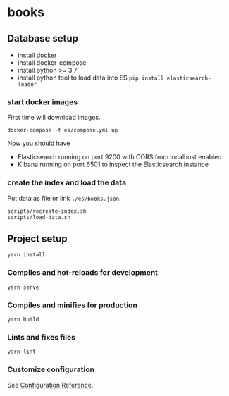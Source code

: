 # books

## Database setup

* install docker
* install docker-compose
* install python >= 3.7
* install python tool to load data into ES ```pip install elasticsearch-loader```

### start docker images
First time will download images.
```
docker-compose -f es/compose.yml up
```
Now you should have
- Elasticsearch running on port 9200 with CORS from localhost enabled
- Kibana running on port 6501 to inspect the Elasticsearch instance

### create the index and load the data
Put data as file or link `./es/books.json`.
```
scripts/recreate-index.sh
scripts/load-data.sh
```

## Project setup
```
yarn install
```

### Compiles and hot-reloads for development
```
yarn serve
```

### Compiles and minifies for production
```
yarn build
```

### Lints and fixes files
```
yarn lint
```

### Customize configuration
See [Configuration Reference](https://cli.vuejs.org/config/).
